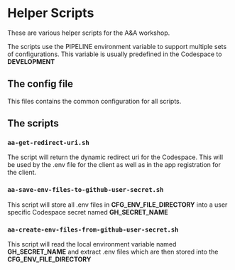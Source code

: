 # Helper Scripts

These are various helper scripts for the A&A workshop.

The scripts use the PIPELINE environment variable to support multiple sets of configurations. This variable is usually predefined in the Codespace to **DEVELOPMENT**

## The config file

This files contains the common configuration for all scripts.

## The scripts

### `aa-get-redirect-uri.sh`

The script will return the dynamic redirect uri for the Codespace. This will be used by the .env file for the client as well as in the app registration for the client.

### `aa-save-env-files-to-github-user-secret.sh`

This script will store all .env files in **CFG_ENV_FILE_DIRECTORY** into a user specific Codespace secret named **GH_SECRET_NAME**

### `aa-create-env-files-from-github-user-secret.sh`

This script will read the local environment variable named **GH_SECRET_NAME** and extract .env files which are then stored into the **CFG_ENV_FILE_DIRECTORY** 

